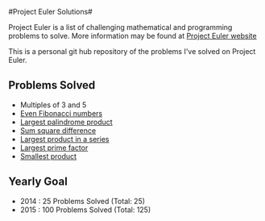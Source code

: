 #Project Euler Solutions#

Project Euler is a list of challenging mathematical and programming problems to solve. More information may be found at [Project Euler website](https://projecteuler.net)

This is a personal git hub repository of the problems I've solved on Project Euler. 

Problems Solved
---------------

* Multiples of 3 and 5
* [Even Fibonacci numbers](https://github.com/ruzette/project-euler-solutions/blob/master/src/even_fib.py)
* [Largest palindrome product](https://github.com/ruzette/project-euler-solutions/blob/master/src/palindrome_product.py)
* [Sum square difference](https://github.com/ruzette/project-euler-solutions/blob/master/src/sum_square_difference.py)
* [Largest product in a series](https://github.com/ruzette/project-euler-solutions/blob/master/src/largest_product.py)
* [Largest prime factor](https://github.com/ruzette/projecteulersolutions/blob/master/src/prime_factors.py)
* [Smallest product](https://github.com/ruzette/projecteulersolutions/blob/master/src/smallest_multiple.py)

Yearly Goal
---------------
* 2014 : 25 Problems Solved  (Total: 25)
* 2015 : 100 Problems Solved (Total: 125)
